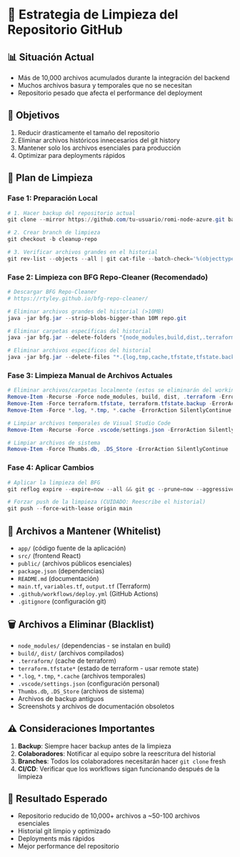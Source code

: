 # 🧹 Estrategia de Limpieza del Repositorio GitHub

## 📊 Situación Actual
- Más de 10,000 archivos acumulados durante la integración del backend
- Muchos archivos basura y temporales que no se necesitan
- Repositorio pesado que afecta el performance del deployment

## 🎯 Objetivos
1. Reducir drasticamente el tamaño del repositorio
2. Eliminar archivos históricos innecesarios del git history
3. Mantener solo los archivos esenciales para producción
4. Optimizar para deployments rápidos

## 📝 Plan de Limpieza

### Fase 1: Preparación Local
```powershell
# 1. Hacer backup del repositorio actual
git clone --mirror https://github.com/tu-usuario/romi-node-azure.git backup-repo

# 2. Crear branch de limpieza
git checkout -b cleanup-repo

# 3. Verificar archivos grandes en el historial
git rev-list --objects --all | git cat-file --batch-check='%(objecttype) %(objectname) %(objectsize) %(rest)' | sed -n 's/^blob //p' | sort --numeric-sort --key=2 | tail -20
```

### Fase 2: Limpieza con BFG Repo-Cleaner (Recomendado)
```powershell
# Descargar BFG Repo-Cleaner
# https://rtyley.github.io/bfg-repo-cleaner/

# Eliminar archivos grandes del historial (>10MB)
java -jar bfg.jar --strip-blobs-bigger-than 10M repo.git

# Eliminar carpetas específicas del historial
java -jar bfg.jar --delete-folders "{node_modules,build,dist,.terraform}" repo.git

# Eliminar archivos específicos del historial
java -jar bfg.jar --delete-files "*.{log,tmp,cache,tfstate,tfstate.backup}" repo.git
```

### Fase 3: Limpieza Manual de Archivos Actuales
```powershell
# Eliminar archivos/carpetas localmente (estos se eliminarán del working directory)
Remove-Item -Recurse -Force node_modules, build, dist, .terraform -ErrorAction SilentlyContinue
Remove-Item -Force terraform.tfstate, terraform.tfstate.backup -ErrorAction SilentlyContinue
Remove-Item -Force *.log, *.tmp, *.cache -ErrorAction SilentlyContinue

# Limpiar archivos temporales de Visual Studio Code
Remove-Item -Recurse -Force .vscode/settings.json -ErrorAction SilentlyContinue

# Limpiar archivos de sistema
Remove-Item -Force Thumbs.db, .DS_Store -ErrorAction SilentlyContinue
```

### Fase 4: Aplicar Cambios
```powershell
# Aplicar la limpieza del BFG
git reflog expire --expire=now --all && git gc --prune=now --aggressive

# Forzar push de la limpieza (CUIDADO: Reescribe el historial)
git push --force-with-lease origin main
```

## 📁 Archivos a Mantener (Whitelist)
- `app/` (código fuente de la aplicación)
- `src/` (frontend React)
- `public/` (archivos públicos esenciales)
- `package.json` (dependencias)
- `README.md` (documentación)
- `main.tf`, `variables.tf`, `output.tf` (Terraform)
- `.github/workflows/deploy.yml` (GitHub Actions)
- `.gitignore` (configuración git)

## 🗑️ Archivos a Eliminar (Blacklist)
- `node_modules/` (dependencias - se instalan en build)
- `build/`, `dist/` (archivos compilados)
- `.terraform/` (cache de terraform)
- `terraform.tfstate*` (estado de terraform - usar remote state)
- `*.log`, `*.tmp`, `*.cache` (archivos temporales)
- `.vscode/settings.json` (configuración personal)
- `Thumbs.db`, `.DS_Store` (archivos de sistema)
- Archivos de backup antiguos
- Screenshots y archivos de documentación obsoletos

## ⚠️ Consideraciones Importantes
1. **Backup**: Siempre hacer backup antes de la limpieza
2. **Colaboradores**: Notificar al equipo sobre la reescritura del historial
3. **Branches**: Todos los colaboradores necesitarán hacer `git clone` fresh
4. **CI/CD**: Verificar que los workflows sigan funcionando después de la limpieza

## 🚀 Resultado Esperado
- Repositorio reducido de 10,000+ archivos a ~50-100 archivos esenciales
- Historial git limpio y optimizado
- Deployments más rápidos
- Mejor performance del repositorio
